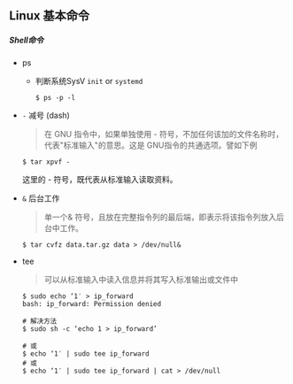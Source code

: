 ## Linux 基本命令


##### Shell命令
* ps
  - 判断系统SysV `init` or `systemd`
    ```shell
    $ ps -p -l
    ```

* `-` 减号 (dash)
    > 在 GNU 指令中，如果单独使用 - 符号，不加任何该加的文件名称时，代表\"标准输入\"的意思。这是 GNU指令的共通选项。譬如下例
    ```shell
    $ tar xpvf -
    ```
    这里的 - 符号，既代表从标准输入读取资料。

* `&` 后台工作
    > 单一个& 符号，且放在完整指令列的最后端，即表示将该指令列放入后台中工作。
    ```shell
    $ tar cvfz data.tar.gz data > /dev/null&
    ```

* tee

    > 可以从标准输入中读入信息并将其写入标准输出或文件中

    ```shell
    $ sudo echo ‘1′ > ip_forward
    bash: ip_forward: Permission denied

    # 解决方法
    $ sudo sh -c ‘echo 1 > ip_forward’

    # 或
    $ echo ‘1′ | sudo tee ip_forward
    # 或
    $ echo ‘1′ | sudo tee ip_forward | cat > /dev/null